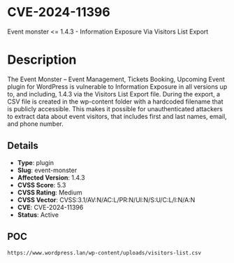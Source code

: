 # CVE-2024-11396
Event monster <= 1.4.3 - Information Exposure Via Visitors List Export

# Description

The Event Monster – Event Management, Tickets Booking, Upcoming Event plugin for WordPress is vulnerable to Information Exposure in all versions up to, and including, 1.4.3 via the Visitors List Export file. During the export, a CSV file is created in the wp-content folder with a hardcoded filename that is publicly accessible. This makes it possible for unauthenticated attackers to extract data about event visitors, that includes first and last names, email, and phone number.

## Details

- **Type**: plugin
- **Slug**: event-monster
- **Affected Version**: 1.4.3
- **CVSS Score**: 5.3
- **CVSS Rating**: Medium
- **CVSS Vector**: CVSS:3.1/AV:N/AC:L/PR:N/UI:N/S:U/C:L/I:N/A:N
- **CVE**: CVE-2024-11396
- **Status**: Active

POC
---
```
https://www.wordpress.lan/wp-content/uploads/visitors-list.csv
```
